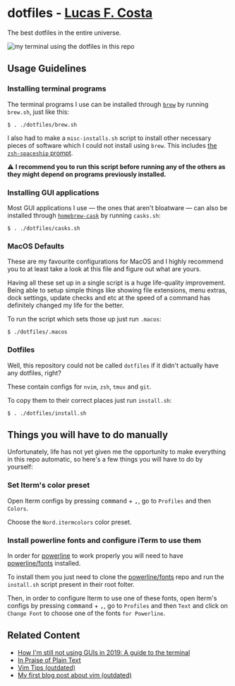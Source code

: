 # dotfiles - [Lucas F. Costa](https://lucasfcosta.com)

The best dotfiles in the entire universe.

![my terminal using the dotfiles in this repo](./terminal-demo.png)


## Usage Guidelines

### Installing terminal programs

The terminal programs I use can be installed through [`brew`](https://brew.sh) by running `brew.sh`, just like this:

```console
$ . ./dotfiles/brew.sh
```

I also had to make a `misc-installs.sh` script to install other necessary pieces of software which I could not install using `brew`. This includes [the `zsh-spaceship` prompt](https://github.com/denysdovhan/spaceship-prompt).

:warning: **I recommend you to run this script before running any of the others as they might depend on programs previously installed.**


### Installing GUI applications

Most GUI applications I use — the ones that aren't bloatware — can also be installed through [`homebrew-cask`](https://github.com/Homebrew/homebrew-cask) by running `casks.sh`:

```console
$ . ./dotfiles/casks.sh
```


### MacOS Defaults

These are my favourite configurations for MacOS and I highly recommend you to at least take a look at this file and figure out what are yours.

Having all these set up in a single script is a huge life-quality improvement. Being able to setup simple things like showing file extensions, menu extras, dock settings, update checks and etc at the speed of a command has definitely changed my life for the better.

To run the script which sets those up just run `.macos`:

```console
$ ./dotfiles/.macos
```


### Dotfiles

Well, this repository could not be called `dotfiles` if it didn't actually have any dotfiles, right?

These contain configs for `nvim`, `zsh`, `tmux` and `git`.

To copy them to their correct places just run `install.sh`:

```console
$ . ./dotfiles/install.sh
```


## Things you will have to do manually

Unfortunately, life has not yet given me the opportunity to make everything in this repo automatic, so here's a few things you will have to do by yourself:


### Set Iterm's color preset

Open Iterm configs by pressing <kbd>command</kbd> + <kbd>,</kbd>, go to `Profiles` and then `Colors`.

Choose the `Nord.itermcolors` color preset.


### Install powerline fonts and configure iTerm to use them

In order for [powerline](https://github.com/powerline/powerline) to work properly you will need to have [powerline/fonts](https://github.com/powerline/fonts) installed.

To install them you just need to clone the [powerline/fonts](https://github.com/powerline/fonts) repo and run the `install.sh` script present in their root folter.

Then, in order to configure Iterm to use one of these fonts, open Iterm's configs by pressing <kbd>command</kbd> + <kbd>,</kbd>, go to `Profiles` and then `Text` and click on `Change Font` to choose one of the fonts `for Powerline`.


## Related Content

* [How I'm still not using GUIs in 2019: A guide to the terminal](https://lucasfcosta.com/2019/02/10/terminal-guide-2019.html)
* [In Praise of Plain Text](https://lucasfcosta.com/2018/08/05/In-Praise-of-Plaintext.html)
* [Vim Tips (outdated)](https://lucasfcosta.com/2017/01/23/Quick-vIM-Tips-That-Will-Save-Your-Life.html)
* [My first blog post about vim (outdated)](https://lucasfcosta.com/2016/09/25/How-I-Learned-to-Stop-Worrying-and-Love-vIM.html)
